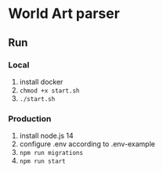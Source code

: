 # World Art parser
## Run
### Local
1. install docker
2. `chmod +x start.sh`
3. `./start.sh`
### Production
1. install node.js 14
2. configure .env according to .env-example
3. `npm run migrations`
4. `npm run start`